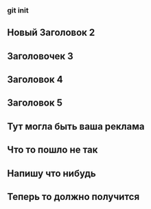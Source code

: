 ### git init
## Новый Заголовок 2
## Заголовочек 3
## Заголовок 4
## Заголовок 5
## Тут могла быть ваша реклама 
## Что то пошло не так
## Напишу что нибудь
## Теперь то должно получится
